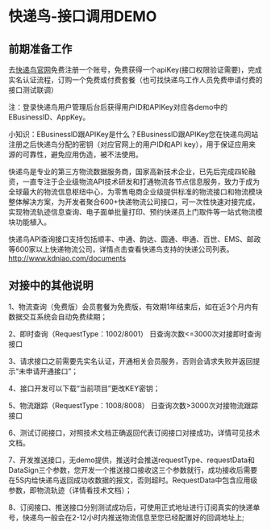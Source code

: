 # 快递鸟-接口调用DEMO
## 前期准备工作
去[快递鸟官网](http://www.kdniao.com/reg)免费注册一个账号，免费获得一个apiKey(接口权限验证需要)，完成实名认证流程，订购一个免费或付费套餐（也可找快递鸟工作人员免费申请付费的接口测试联调）

注：登录快递鸟用户管理后台后获得用户ID和APIKey对应各demo中的EBusinessID、AppKey。

小知识：EBusinessID跟APIKey是什么？EBusinessID跟APIKey您在快递鸟网站注册之后快递鸟分配的密钥（对应官网上的用户ID和API key），用于保证应用来源的可靠性，避免应用伪造，被不法使用。

快递鸟是专业的第三方物流数据服务商，国家高新技术企业，已先后完成四轮融资，一直专注于企业级物流API技术研发和打通物流各节点信息服务，致力于成为全球最大的物流信息枢纽中心，为零售电商企业级提供标准的物流接口和物流模块整体解决方案，为开发者聚合600+快递物流公司接口，可一次性快速对接完成，实现物流轨迹信息查询、电子面单批量打印、预约快递员上门取件等一站式物流模块功能植入。

快递鸟API查询接口支持包括顺丰、中通、韵达、圆通、申通、百世、EMS、邮政等600家以上快递物流公司，详情点击查看快递鸟支持的快递公司列表。http://www.kdniao.com/documents


## 对接中的其他说明
1、物流查询（免费版）会员套餐为免费版，有效期1年结束后，如在近3个月内有数据交互系统会自动免费续期；

2、即时查询（RequestType：1002/8001） 日查询次数<=3000次对接即时查询接口

3、请求接口之前需要先实名认证，开通相关会员服务，否则会请求失败并返回提示“未申请开通接口”；

4、接口开发可以下载“当前项目”更改KEY密钥；

5、物流跟踪（RequestType：1008/8008） 日查询次数>3000次对接物流跟踪接口

6、测试订阅接口，对照技术文档正确返回代表订阅接口对接成功，详情可见技术文档。

7、开发推送接口，无demo提供，推送时会推送requestType、requestData和DataSign三个参数，您开发一个推送接口接收这三个参数就行，成功接收后需要在5S内给快递鸟返回成功收数据的报文，否则超时。RequestData中包含应用级参数，即物流轨迹（详情看技术文档）；

8、订阅接口、推送接口分别测试成功后，可使用正式地址进行订阅真实的快递单号，快递鸟一般会在2-12小时内推送物流信息至您已经配置好的回调地址上;
